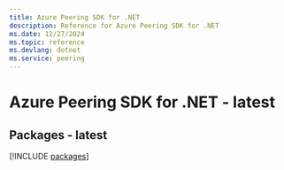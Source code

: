 ```yaml
---
title: Azure Peering SDK for .NET
description: Reference for Azure Peering SDK for .NET
ms.date: 12/27/2024
ms.topic: reference
ms.devlang: dotnet
ms.service: peering
---
```

# Azure Peering SDK for .NET - latest
## Packages - latest
[!INCLUDE [packages](peering-index.md)]